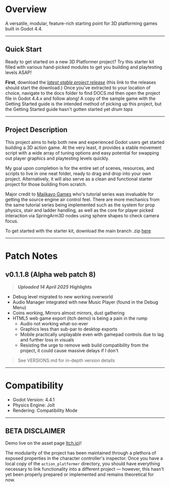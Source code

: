 # Overview

A versatile, modular, feature-rich starting point for 3D platforming games built in Godot 4.4.

---

## Quick Start

Ready to get started on a new 3D Platformer project?  Try this starter kit filled with various hand-picked modules to get you building and playtesting levels ASAP!

**First**, download the [_latest stable project release_]() (this link to the releases should start the download.)
Once you've extracted to your location of choice, navigate to the docs folder to find DOCS.md then open the project file in Godot 4.4.x and follow along!
A copy of the sample game with the Getting Started guide is the intended method of picking up this project, but the Getting Started guide hasn't gotten started yet *drum taps*

---

## Project Description

This project aims to help both new and experienced Godot users get started building a 3D action game. At the very least, it provides a stable movement script with a wide array of tuning options and easy potential for swapping out player graphics and playtesting levels quickly.

My goal upon completion is for the entire set of scenes, resources, and scripts to live in one neat folder, ready to drag and drop into your own project. Alternatively, it will also serve as a clean and functional starter project for those building from scratch.

Major credit to [Majikayo Games](https://www.youtube.com/@MajikayoGames) who's tutorial series was invaluable for getting the source engine air control feel.  There are more mechanics from the same tutorial series being implemented such as the system for prop physics, stair and ladder handling, as well as the core for player picked interaction via SpringArm3D nodes using sphere shapes to check camera focus.

To get started with the starter kit, download the main branch .zip [here]()

---

# Patch Notes

## v0.1.1.8 (Alpha web patch 8)
> ***Uploaded 14 April 2025***
> **Highlights**
- Debug level migrated to new working overworld
- Audio Manager integrated with new Music Player (found in the Debug Menu)
- Coins working, Mirrors almost mirrors, dust gathering
- HTML5 web game export (itch demo) is being a pain in the rump
	- Audio not working what-so-ever
	- Graphics less than sub-par to desktop exports
	- Mobile practically unplayable even with gamepad controls due to lag and further loss in visuals
	- Resisting the urge to remove web build compatibility from the project, it could cause massive delays if I don't

> See VERSIONS.md for in-depth version details

---

# Compatibility

- Godot Version: 4.4.1
- Physics Engine: Jolt
- Rendering: Compatibility Mode

---

## BETA DISCLAIMER

Demo live on the asset page [Itch.io](https://mymstake.itch.io/actionplatformerstarter))!

The modularity of the project has been maintained through a plethora of exposed properties in the character controller's inspector. Once you have a local copy of the `action_platformer` directory, you should have everything necessary to link functionality into a different project — however, this hasn't yet been properly prepared or implemented and remains theoretical for now.
